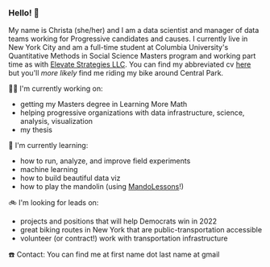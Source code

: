 ### Hello! 👋


My name is Christa (she/her) and I am a data scientist and manager of data teams working for Progressive candidates and causes. I currently live in New York City and am a full-time student at Columbia University's Quantitative Methods in Social Science Masters program and working part time as with [Elevate Strategies LLC](https://elevatestrategiesllc.com/). You can find my abbreviated cv [here](https://read.cv/christa) but you'll _more likely_ find me riding my bike around Central Park.


🏋️‍♀️ I'm currently working on:
- getting my Masters degree in Learning More Math
- helping progressive organizations with data infrastructure, science, analysis, visualization
- my thesis


🌱 I'm currently learning:
- how to run, analyze, and improve field experiments
- machine learning
- how to build beautiful data viz
- how to play the mandolin (using [MandoLessons](https://www.mandolessons.com/)!)


🚲 I'm looking for leads on:
- projects and positions that will help Democrats win in 2022
- great biking routes in New York that are public-transportation accessible
- volunteer (or contract!) work with transportation infrastructure



☎️ Contact: You can find me at first name dot last name at gmail
